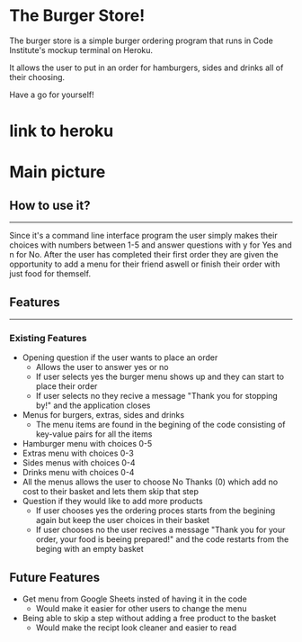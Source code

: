 # The Burger Store!

The burger store is a simple burger ordering program that runs in Code Institute's mockup terminal on Heroku.

It allows the user to put in an order for hamburgers, sides and drinks all of their choosing.

Have a go for yourself!
# link to heroku

# Main picture

## How to use it?
<hr>
Since it's a command line interface program the user simply makes their choices with numbers between 1-5 and answer questions with y for Yes and n for No.
After the user has completed their first order they are given the opportunity to add a menu for their friend aswell or finish their order with just food for themself.

## Features
<hr>

### Existing Features
<ul>
    <li>Opening question if the user wants to place an order
        <ul><li>Allows the user to answer yes or no
        <li>If user selects yes the burger menu shows up and they can start to place their order
        <li>If user selects no they recive a message "Thank you for stopping by!" and the application closes</li></ul>
    <li>Menus for burgers, extras, sides and drinks
        <ul><li>The menu items are found in the begining of the code consisting of key-value pairs for all the items</li></ul>
    <li> Hamburger menu with choices 0-5
    <li> Extras menu with choices 0-3
    <li> Sides menus with choices 0-4
    <li> Drinks menu with choices 0-4
    <li> All the menus allows the user to choose No Thanks (0) which add no cost to their basket and lets them skip that step
    <li>Question if they would like to add more products
        <ul><li>If user chooses yes the ordering proces starts from the begining again but keep the user choices in their basket
        <li>If user chooses no the user recives a message "Thank you for your order, your food is beeing prepared!" and the code restarts from the beging with an empty basket</li></ul>
</ul>

## Future Features
<ul>
    <li>Get menu from Google Sheets insted of having it in the code
        <ul><li>Would make it easier for other users to change the menu</li></ul>
    <li>Being able to skip a step without adding a free product to the basket
        <ul><li>Would make the recipt look cleaner and easier to read</li></ul>
            


    
